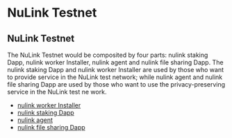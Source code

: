 # NuLink Testnet

## NuLink Testnet

The NuLink Testnet would be composited by four parts: nulink staking Dapp, nulink worker Installer, nulink agent and nulink file sharing Dapp. The nulink staking Dapp and nulink worker Installer are used by those who want to provide service in the NuLink test network; while nulink agent and nulink file sharing Dapp are used by those who want to use the privacy-preserving service in the NuLink test ne work.

* [nulink worker Installer](nulink_worker.md) 
* [nulink staking Dapp](staking_Dapp.md)
* [nulink agent](nulink_agent.md)
* [nulink file sharing Dapp](file_sharing_Dapp.md)

